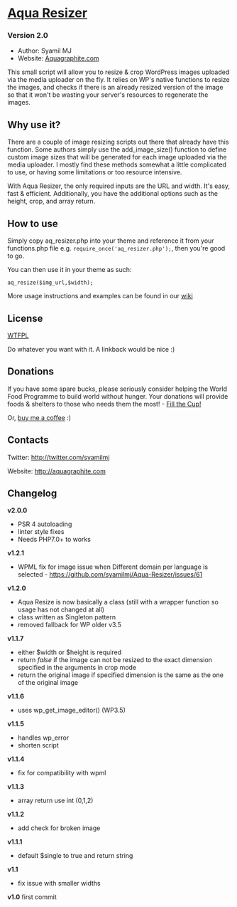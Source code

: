 # [Aqua Resizer](http://aquagraphite.com/)
### Version 2.0

* Author: Syamil MJ
* Website: [Aquagraphite.com](http://aquagraphite.com/)

This small script will allow you to resize & crop WordPress images uploaded via the media uploader on the fly. It relies on WP's native functions to resize the images, and checks if there is an already resized version of the image so that it won't be wasting your server's resources to regenerate the images.

## Why use it?

There are a couple of image resizing scripts out there that already have this function. Some authors simply use the add_image_size() function to define custom image sizes that will be generated for each image uploaded via the media uploader. I mostly find these methods somewhat a little complicated to use, or having some limitations or too resource intensive.

With Aqua Resizer, the only required inputs are the URL and width. It's easy, fast & efficient. Additionally, you have the additional options such as the height, crop, and array return.

## How to use

Simply copy aq_resizer.php into your theme and reference it from your functions.php file e.g. `require_once('aq_resizer.php');`, then you're good to go.

You can then use it in your theme as such:

```
aq_resize($img_url,$width);
```

More usage instructions and examples can be found in our [wiki](https://github.com/sy4mil/Aqua-Resizer/wiki)

## License

[WTFPL](http://sam.zoy.org/wtfpl/)

Do whatever you want with it. A linkback would be nice :)

## Donations
If you have some spare bucks, please seriously consider helping the World Food Programme to build world without hunger. Your donations will provide foods & shelters to those who needs them the most! - [Fill the Cup!](https://www.wfp.org/donate/fillthecup_getinvolved)

Or, [buy me a coffee](http://goo.gl/tsbK5) :)

## Contacts

Twitter: http://twitter.com/syamilmj

Website: http://aquagraphite.com

## Changelog
**v2.0.0**
- PSR 4 autoloading
- linter style fixes
- Needs PHP7.0+ to works

**v1.2.1**
- WPML fix for image issue when Different domain per language is selected - https://github.com/syamilmj/Aqua-Resizer/issues/61

**v1.2.0**
- Aqua Resize is now basically a class (still with a wrapper function so usage has not changed at all)
- class written as Singleton pattern
- removed fallback for WP older v3.5

**v1.1.7**
- either $width or $height is required
- return *false* if the image can not be resized to the exact dimension specified in the arguments in crop mode
- return the original image if specified dimension is the same as the one of the original image

**v1.1.6**
- uses wp_get_image_editor() (WP3.5)

**v1.1.5**
- handles wp_error
- shorten script

**v1.1.4**
- fix for compatibility with wpml

**v1.1.3**
- array return use int (0,1,2)

**v1.1.2**
- add check for broken image

**v1.1.1**
- default $single to true and return string

**v1.1**
- fix issue with smaller widths

**v1.0**
first commit











